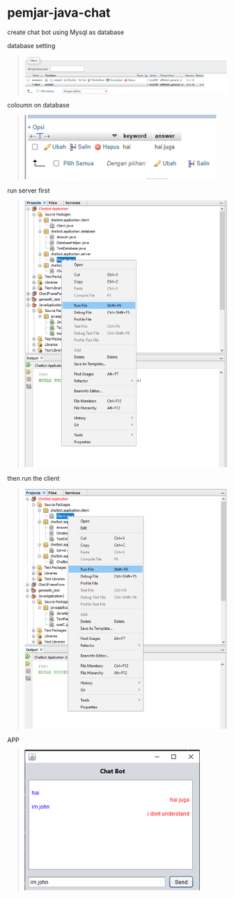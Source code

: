 # pemjar-java-chat

create chat bot using Mysql as database 


database setting
>![2](img/Screenshot_1.png)

coloumn on database
>![2](img/Screenshot_2.png)

run server first 
>![2](img/Screenshot_3.png)

then run the client
>![2](img/Screenshot_4.png)

APP
>![2](img/Screenshot_5.png)